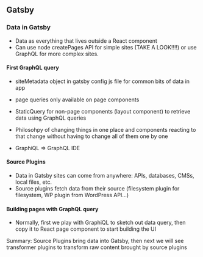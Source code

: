 ## Gatsby

### Data in Gatsby

- Data as everything that lives outside a React component
- Can use node createPages API for simple sites (TAKE A LOOK!!!!) or use GraphQL for more complex sites.

#### First GraphQL query

- siteMetadata object in gatsby config js file for common bits of data in app
- page queries only available on page components
- StaticQuery for non-page components (layout component) to retrieve data using GraphQL queries
- Philosohpy of changing things in one place and components reacting to that change without having to change all of them one by one

- GraphiQL => GraphQL IDE

#### Source Plugins

- Data in Gatsby sites can come from anywhere: APIs, databases, CMSs, local files, etc.
- Source plugins fetch data from their source (filesystem plugin for filesystem, WP plugin from WordPress API...)

#### Building pages with GraphQL query

- Normally, first we play with GraphiQL to sketch out data query, then copy it to React page component to start building the UI

Summary: Source Plugins bring data into Gatsby, then next we will see transformer plugins to transform raw content brought by source plugins
